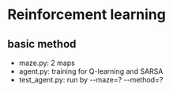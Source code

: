 # Reinforcement learning

## basic method
* maze.py: 2 maps
* agent.py: training for Q-learning and SARSA
* test_agent.py: run by --maze=? --method=?
